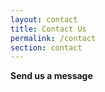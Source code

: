 ```yaml
---
layout: contact
title: Contact Us
permalink: /contact
section: contact
---
```


**Send us a message**
